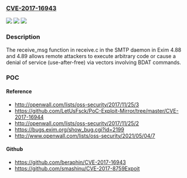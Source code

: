 ### [CVE-2017-16943](https://cve.mitre.org/cgi-bin/cvename.cgi?name=CVE-2017-16943)
![](https://img.shields.io/static/v1?label=Product&message=n%2Fa&color=blue)
![](https://img.shields.io/static/v1?label=Version&message=n%2Fa&color=blue)
![](https://img.shields.io/static/v1?label=Vulnerability&message=n%2Fa&color=brighgreen)

### Description

The receive_msg function in receive.c in the SMTP daemon in Exim 4.88 and 4.89 allows remote attackers to execute arbitrary code or cause a denial of service (use-after-free) via vectors involving BDAT commands.

### POC

#### Reference
- http://openwall.com/lists/oss-security/2017/11/25/3
- https://github.com/LetUsFsck/PoC-Exploit-Mirror/tree/master/CVE-2017-16944
- http://openwall.com/lists/oss-security/2017/11/25/2
- https://bugs.exim.org/show_bug.cgi?id=2199
- http://www.openwall.com/lists/oss-security/2021/05/04/7

#### Github
- https://github.com/beraphin/CVE-2017-16943
- https://github.com/smashinu/CVE-2017-8759Expoit

